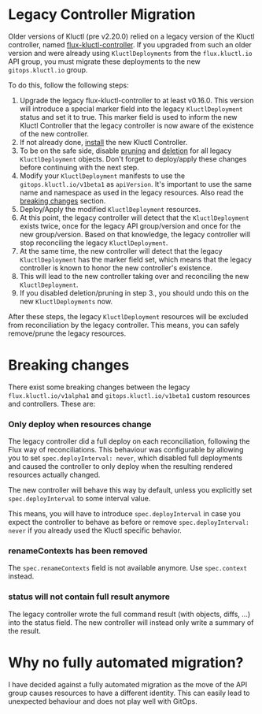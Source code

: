 <!-- This comment is uncommented when auto-synced to www-kluctl.io

---
title: Legacy Controller Migration
linkTitle: Legacy Controller Migration
description: Legacy Controller Migration
weight: 100
---
-->

# Legacy Controller Migration

Older versions of Kluctl (pre v2.20.0) relied on a legacy version of the Kluctl controller, named
[flux-kluctl-controller](https://github.com/kluctl/flux-kluctl-controller). If you upgraded from such an older
version and were already using `KluctlDeployments` from the `flux.kluctl.io` API group, you must migrate these
deployments to the new `gitops.kluctl.io` group.

To do this, follow the following steps:

1. Upgrade the legacy flux-kluctl-controller to at least v0.16.0. This version will introduce a special marker field
into the legacy `KluctlDeployment` status and set it to true. This marker field is used to inform the new Kluctl Controller
that the legacy controller is now aware of the existence of the new controller.
2. If not already done, [install](../../../installation.md#installing-the-gitops-controller) the new Kluctl Controller.
3. To be on the safe side, disable [pruning](https://kluctl.io/docs/flux/spec/v1alpha1/kluctldeployment/#prune) and
[deletion](https://kluctl.io/docs/flux/spec/v1alpha1/kluctldeployment/#delete) for all legacy `KluctlDeployment` objects.
Don't forget to deploy/apply these changes before continuing with the next step.
4. Modify your `KluctlDeployment` manifests to use the `gitops.kluctl.io/v1beta1` as `apiVersion`. It's important
to use the same name and namespace as used in the legacy resources. Also read the [breaking changes](#breaking-changes)
section.
5. Deploy/Apply the modified `KluctlDeployment` resources.
6. At this point, the legacy controller will detect that the `KluctlDeployment` exists twice, once for the legacy
API group/version and once for the new group/version. Based on that knowledge, the legacy controller will stop reconciling
the legacy `KluctlDeployment`.
7. At the same time, the new controller will detect that the legacy `KluctlDeployment` has the marker field set, which
means that the legacy controller is known to honor the new controller's existence.
8. This will lead to the new controller taking over and reconciling the new `KluctlDeployment`.
9. If you disabled deletion/pruning in step 3., you should undo this on the new `KluctlDeployments` now.

After these steps, the legacy `KluctlDeployment` resources will be excluded from reconciliation by the legacy controller.
This means, you can safely remove/prune the legacy resources.

# Breaking changes

There exist some breaking changes between the legacy `flux.kluctl.io/v1alpha1` and `gitops.kluctl.io/v1beta1` custom
resources and controllers. These are:

### Only deploy when resources change

The legacy controller did a full deploy on each reconciliation, following the Flux way of reconciliations. This
behaviour was configurable by allowing you to set `spec.deployInterval: never`, which disabled full deployments and
caused the controller to only deploy when the resulting rendered resources actually changed.

The new controller will behave this way by default, unless you explicitly set `spec.deployInterval` to some interval
value.

This means, you will have to introduce `spec.deployInterval` in case you expect the controller to behave as before or
remove `spec.deployInterval: never` if you already used the Kluctl specific behavior.

### renameContexts has been removed

The `spec.renameContexts` field is not available anymore. Use `spec.context` instead.

### status will not contain full result anymore

The legacy controller wrote the full command result (with objects, diffs, ...) into the status field. The new
controller will instead only write a summary of the result.

# Why no fully automated migration?

I have decided against a fully automated migration as the move of the API group causes resources to have a different
identity. This can easily lead to unexpected behaviour and does not play well with GitOps.
